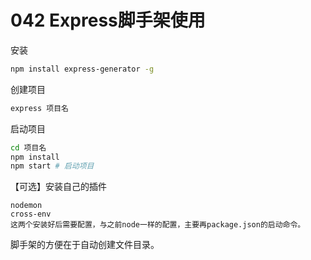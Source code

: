 # 042 Express脚手架使用

安装

```bash
npm install express-generator -g
```

创建项目

```bash
express 项目名
```

启动项目

```bash
cd 项目名
npm install
npm start # 启动项目
```

【可选】安装自己的插件

```
nodemon
cross-env
这两个安装好后需要配置，与之前node一样的配置，主要再package.json的启动命令。
```



脚手架的方便在于自动创建文件目录。
